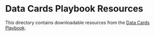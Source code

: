 # Data Cards Playbook Resources

This directory contains downloadable resources
from the [Data Cards Playbook](https://pair-code.github.io/datacardsplaybook).

